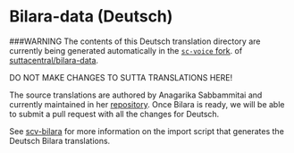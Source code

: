 # Bilara-data (Deutsch)

###WARNING
The contents of this Deutsch translation directory 
are currently being generated automatically in 
the [`sc-voice` fork](https://github.com/sc-voice/bilara-data).
of 
[suttacentral/bilara-data](https://github.com/suttacentral/bilara-data).

DO NOT MAKE CHANGES TO SUTTA TRANSLATIONS HERE!

The source translations are authored by Anagarika Sabbammitai
and currently maintained in her [repository](https://github.com/sabbamitta/sutta-translation).
Once Bilara is ready, we will be able to submit a pull request with all the
changes for Deutsch.

See [scv-bilara](https://github.com/sc-voice/scv-bilara) for more information
on the import script that generates the Deutsch Bilara translations.
